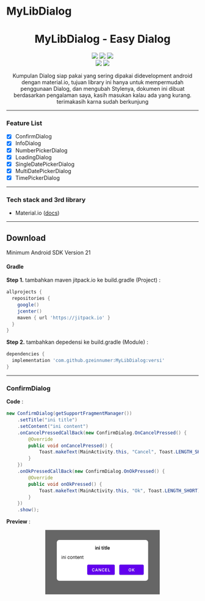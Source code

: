 # MyLibDialog

<h1 align="center">
  MyLibDialog - Easy Dialog
</h1>

<div align="center">
    <a><img src="https://img.shields.io/badge/Version-1.0.0-brightgreen.svg?style=flat"></a>
    <a><img src="https://img.shields.io/badge/ID-gzeinnumer-blue.svg?style=flat"></a>
    <a href="https://github.com/gzeinnumer"><img src="https://img.shields.io/github/followers/gzeinnumer?label=follow&style=social"></a>
    <br>
    <a><img src="https://img.shields.io/badge/Java-Suport-green?logo=java&style=flat"></a>
    <a><img src="https://img.shields.io/badge/Koltin-Suport-green?logo=kotlin&style=flat"></a>
    <p>Kumpulan Dialog siap pakai yang sering dipakai didevelopment android dengan material.io, tujuan library ini hanya untuk mempermudah penggunaan Dialog, dan mengubah Stylenya, dokumen ini dibuat berdasarkan pengalaman saya, kasih masukan kalau ada yang kurang. terimakasih karna sudah berkunjung</p>
</div>

---

### Feature List
- [x] ConfirmDialog
- [x] InfoDialog
- [x] NumberPickerDialog
- [x] LoadingDialog
- [x] SingleDatePickerDialog
- [x] MultiDatePickerDialog
- [x] TimePickerDialog

---

### Tech stack and 3rd library
- Material.io ([docs](https://material.io/develop/android/docs/getting-started))

---

## Download

Minimum Android SDK Version 21

#### Gradle
**Step 1.** tambahkan maven jitpack.io ke build.gradle (Project) :
```gradle
allprojects {
  repositories {
    google()
    jcenter()
    maven { url 'https://jitpack.io' }
  }
}
```

**Step 2.** tambahkan depedensi ke build.gradle (Module) :
```gradle
dependencies {
  implementation 'com.github.gzeinnumer:MyLibDialog:versi'
}
```

---

### ConfirmDialog

**Code** :

```java
new ConfirmDialog(getSupportFragmentManager())
    .setTitle("ini title")
    .setContent("ini content")
    .onCancelPressedCallBack(new ConfirmDialog.OnCancelPressed() {
        @Override
        public void onCancelPressed() {
            Toast.makeText(MainActivity.this, "Cancel", Toast.LENGTH_SHORT).show();
        }
    })
    .onOkPressedCallBack(new ConfirmDialog.OnOkPressed() {
        @Override
        public void onOkPressed() {
            Toast.makeText(MainActivity.this, "Ok", Toast.LENGTH_SHORT).show();
        }
    })
    .show();
```

**Preview** :

<p align="center">
  <img src="https://github.com/gzeinnumer/MyLibDialog/blob/main/preview/MyLibDialog_3.png" width="300"/>
</p>